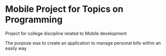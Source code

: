 # Mobile Project for Topics on Programming

Project for college discipline related to Mobile development

The purpose was to create an application to manage personal bills within an easily way
